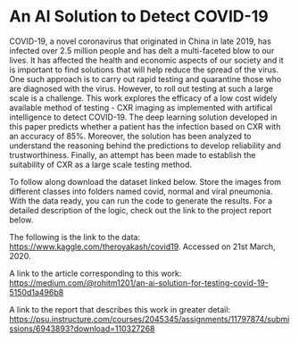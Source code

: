 # An AI Solution to Detect COVID-19

COVID-19, a novel coronavirus that originated in China in late 2019, has infected over 2.5 million people and has delt a multi-faceted blow to our lives. It has affected the health and economic aspects of our society and it is important to find solutions that will help reduce the spread of the virus. One such approach is to carry out rapid testing and quarantine those who are diagnosed with the virus. However, to roll out testing at such a large scale is a challenge. This work explores the efficacy of a low cost widely available method of testing - CXR imaging as implemented with artifical intelligence to detect COVID-19. The deep learning solution developed in this paper predicts whether a patient has the infection based on CXR with an accuracy of 85%. Moreover, the solution has been analyzed to understand the reasoning behind the predictions to develop reliability and trustworthiness. Finally, an attempt has been made to establish the suitability of CXR as a large scale testing method.
 
To follow along download the dataset linked below. Store the images from different classes into folders named covid, normal and viral pneumonia. With the data ready, you can run the code to generate the results. For a detailed description of the logic, check out the link to the project report below.


The following is the link to the data: https://www.kaggle.com/theroyakash/covid19. Accessed on 21st March, 2020.

A link to the article corresponding to this work: https://medium.com/@rohitm1201/an-ai-solution-for-testing-covid-19-5150d1a496b8

A link to the report that describes this work in greater detail: https://psu.instructure.com/courses/2045345/assignments/11797874/submissions/6943893?download=110327268
